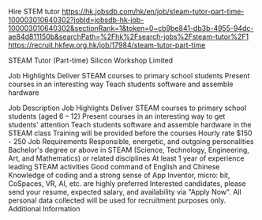 Hire STEM tutor
https://hk.jobsdb.com/hk/en/job/steam-tutor-part-time-100003010640302?jobId=jobsdb-hk-job-100003010640302&sectionRank=1&token=0~cb9be841-db3b-4955-94dc-ae84d811150b&searchPath=%2Fhk%2Fsearch-jobs%2Fsteam-tutor%2F1
https://recruit.hkfew.org.hk/job/17984/steam-tutor-part-time

STEAM Tutor (Part-time)
Silicon Workshop Limited

Job Highlights
Deliver STEAM courses to primary school students
Present courses in an interesting way
Teach students software and assemble hardware

Job Description
Job Highlights
Deliver STEAM courses to primary school students (aged 6 – 12)
Present courses in an interesting way to get students' attention
Teach students software and assemble hardware in the STEAM class
Training will be provided before the courses
Hourly rate $150 - 250
Job Requirements
Responsible, energetic, and outgoing personalities
Bachelor's degree or above in STEAM (Science, Technology, Engineering, Art, and Mathematics) or related disciplines
At least 1 year of experience leading STEAM activities
Good command of English and Chinese
Knowledge of coding and a strong sense of App Inventor, micro: bit, CoSpaces, VR, AI, etc. are highly preferred
Interested candidates, please send your resume, expected salary, and availability via "Apply Now". All personal data collected will be used for recruitment purposes only.
Additional Information
